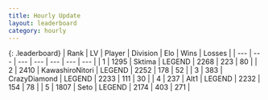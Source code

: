 ```yaml
---
title: Hourly Update
layout: leaderboard
category: hourly
---
```


{: .leaderboard}
| Rank | LV | Player | Division | Elo | Wins | Losses |
| --- | --- | --- | --- | --- | --- | --- |
| <span data-change="0">1</span> | 1295 | <span title="ID: 353063">Sktima</span> | LEGEND | <span data-change="0">2268</span> | <span data-change="0">223</span> | <span data-change="0">80</span> |
| <span data-change="0">2</span> | 2410 | <span title="ID: 164871">KawashiroNitori</span> | LEGEND | <span data-change="0">2252</span> | <span data-change="0">178</span> | <span data-change="0">52</span> |
| <span data-change="0">3</span> | 383 | <span title="ID: 202316">CrazyDiamond</span> | LEGEND | <span data-change="0">2233</span> | <span data-change="0">111</span> | <span data-change="0">30</span> |
| <span data-change="0">4</span> | 237 | <span title="ID: 443550">Alt1</span> | LEGEND | <span data-change="0">2232</span> | <span data-change="0">154</span> | <span data-change="0">78</span> |
| <span data-change="0">5</span> | 1807 | <span title="ID: 326285">Seto</span> | LEGEND | <span data-change="7">2174</span> | <span data-change="2">403</span> | <span data-change="0">271</span> |